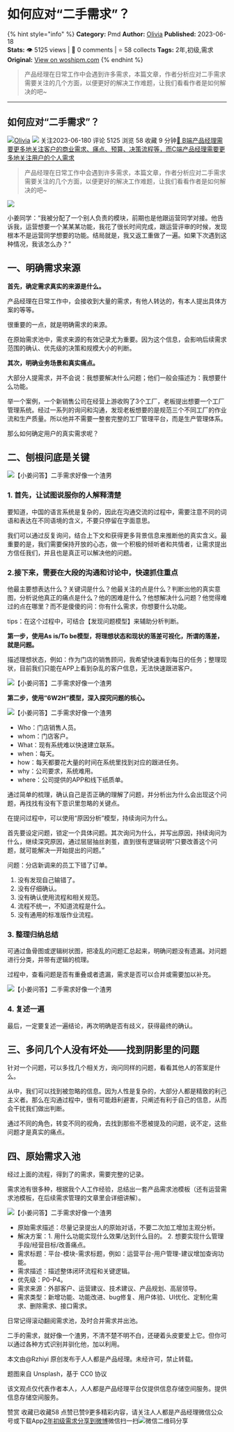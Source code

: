 # 如何应对“二手需求”？
{% hint style="info" %}
**Category:** Pmd
**Author:** [Olivia](https://www.woshipm.com/u/715867)
**Published:** 2023-06-18  
**Stats:** 👁️ 5125 views | 💬 0 comments | ⭐ 58 collects
**Tags:** 2年,初级,需求
**Original:** [View on woshipm.com](https://www.woshipm.com/pmd/5849959.html)
{% endhint %}
> 产品经理在日常工作中会遇到许多需求，本篇文章，作者分析应对二手需求需要关注的几个方面，以便更好的解决工作难题，让我们看看作者是如何解决的吧~

---

## 如何应对“二手需求”？

[![](https://static.woshipm.com/view/woshipm_api_def_20230526103434_6669.jpg?imageView2/1/w/72/h/72/q/100)](https://www.woshipm.com/u/715867)[Olivia](https://www.woshipm.com/u/715867) ![](https://static.woshipm.com/tag/1121_1@2x.png) 关注2023-06-180 评论 5125 浏览 58 收藏 9 分钟[🔗 B端产品经理需要更多地关注客户的商业需求、痛点、预算、决策流程等，而C端产品经理需要更多地关注用户的个人需求](https://ke.qidianla.com/courses/bcpm)

> 产品经理在日常工作中会遇到许多需求，本篇文章，作者分析应对二手需求需要关注的几个方面，以便更好的解决工作难题，让我们看看作者是如何解决的吧~

![](https://image.woshipm.com/2023/04/17/6f70c66a-dcf5-11ed-897e-00163e0b5ff3.png)

小姜同学：“我被分配了一个别人负责的模块，前期也是他跟运营同学对接。他告诉我，运营想要一个某某某功能，我花了很长时间完成，跟运营评审的时候，发现根本不是运营同学想要的功能。结局就是，我又返工重做了一遍。如果下次遇到这种情况，我该怎么办？”

## 一、明确需求来源

**首先，确定需求真实的来源是什么。**

产品经理在日常工作中，会接收到大量的需求，有他人转达的，有本人提出具体方案的等等。

很重要的一点，就是明确需求的来源。

在原始需求池中，需求来源的有效记录尤为重要。因为这个信息，会影响后续需求范围的确认、优先级的决策和规模大小的判断。

**其次，明确业务场景和真实痛点。**

大部分人提需求，并不会说：我想要解决什么问题；他们一般会描述为：我想要什么功能。

举一个案例，一个新销售公司在经营上游收购了3个工厂，老板提出想要一个工厂管理系统。经过一系列的询问和沟通，发现老板想要的是规范三个不同工厂的作业流和生产质量。所以他并不需要一整套完整的工厂管理平台，而是生产管理体系。

那么如何确定用户的真实需求呢？

## 二、刨根问底是关键

![【小姜问答】二手需求好像一个渣男](https://image.woshipm.com/wp-files/2023/06/L2oiy5jYMWShUPmtVsro.png)

### 1\. 首先，让试图说服你的人解释清楚

要知道，中国的语言系统是复杂的，因此在沟通交流的过程中，需要注意不同的词语和表达在不同语境的含义，不要只停留在字面意思。

我们可以通过反复询问，结合上下文和获得更多背景信息来推断他的真实含义。最重要的是，我们需要保持开放的心态，做一个积极的倾听者和共情者，让需求提出方信任我们，并且也是真正可以解决他的问题。

### 2.接下来，需要在大段的沟通和讨论中，快速抓住重点

他最主要想表达什么？关键词是什么？他最关注的点是什么？判断出他的真实意图，分析说他真正的痛点是什么？他的困难是什么？他想解决什么问题？他觉得难过的点在哪里？而不是傻傻的问：你有什么需求，你想要什么功能。

tips：在这个过程中，可结合【发现问题模型】来辅助分析判断。

**第一步，使用As is/To be模型，将理想状态和现状的落差可视化，所谓的落差，就是问题。**

描述理想状态，例如：作为门店的销售顾问，我希望快速看到每日的任务；整理现状，目前我们只能在APP上看到杂乱的客户信息，无法快速跟进客户。

![【小姜问答】二手需求好像一个渣男](https://image.woshipm.com/wp-files/2023/06/v8yDaawQC5amMuYIIA22.png)

**第二步，使用“6W2H”模型，深入探究问题的核心。**

![【小姜问答】二手需求好像一个渣男](https://image.woshipm.com/wp-files/2023/06/Yqrd6jE1yrSTkRRv9dKx.png)

*   Who：门店销售人员。
*   whom：门店客户。
*   What：现有系统难以快速建立联系。
*   when：每天。
*   how：每天都要花大量的时间在系统里找到对应的跟进任务。
*   why：公司要求，系统难用。
*   where：公司提供的APP和线下纸质单。

通过简单的梳理，确认自己是否正确的理解了问题，并分析出为什么会出现这个问题，再找找有没有下意识里忽略的关键点。

在提问过程中，可以使用“原因分析”模型，持续询问为什么。

首先要设定问题，锁定一个具体问题。其次询问为什么，并写出原因，持续询问为什么，继续深究原因，通过层层抽丝剥茧，直到很有逻辑说明“只要改善这个问题，就可能解决一开始提出的问题。”

问题：分店新调来的员工下错了订单。

1.  没有发现自己输错了。
2.  没有仔细确认。
3.  没有确认使用流程和相关规范。
4.  流程不统一，不知道流程是什么。
5.  没有通用的标准版作业流程。

### 3\. 整理归纳总结

可通过鱼骨图或逻辑树状图，把凌乱的问题汇总起来，明确问题没有遗漏。对问题进行分类，并带有逻辑的梳理。

过程中，查看问题是否有重叠或者遗漏，需求是否可以合并或需要加以补充。

![【小姜问答】二手需求好像一个渣男](https://image.woshipm.com/wp-files/2023/06/a1jMR6lbose3rA0UT504.png)

### 4\. 复述一遍

最后，一定要复述一遍结论，再次明确是否有歧义，获得最终的确认。

## 三、多问几个人没有坏处——找到阴影里的问题

针对一个问题，可以多找几个相关方，询问同样的问题，看看其他人的答案是什么。

从中，我们可以找到被忽略的信息。因为人性是复杂的，大部分人都是精致的利己主义者。那么在沟通过程中，很有可能趋利避害，只阐述有利于自己的信息，从而会干扰我们做出判断。

通过不同的角色，转变不同的视角，去找到那些不愿被提及的问题，说不定，这些问题才是真实的痛点。

## 四、原始需求入池

经过上面的流程，得到了的需求，需要完整的记录。

需求池有很多种，根据我个人工作经验，总结出一套产品需求池模板（还有运营需求池模板，在后续需求管理的文章里会详细讲解）。

![【小姜问答】二手需求好像一个渣男](https://image.woshipm.com/wp-files/2023/06/Xev853YjoeoCEYMh5jQv.png)

*   原始需求描述：尽量记录提出人的原始对话，不要二次加工增加主观分析。
*   解决方案：1. 用什么功能实现什么效果/达到什么目的。 2. 想要实现什么管理手段/经营目标/改善痛点。
*   需求标题：平台-模块-需求标题，例如：运营平台-用户管理-建议增加查询功能。
*   需求描述：描述整体闭环流程和关键逻辑。
*   优先级：P0-P4。
*   需求来源：外部客户、运营建议、技术建议、产品规划、高层领导。
*   需求类型：新增功能、功能改进、bug修复、用户体验、UI优化、定制化需求、删除需求、接口需求。

日常记得滚动翻阅需求池，及时合并需求并出池。

二手的需求，就好像一个渣男，不清不楚不明不白，还硬着头皮要爱上它。但你可以通过各种方式识别并驯化他，加以利用。

本文由@Rzhiyi 原创发布于人人都是产品经理。未经许可，禁止转载。

题图来自 Unsplash，基于 CC0 协议

该文观点仅代表作者本人，人人都是产品经理平台仅提供信息存储空间服务。提供信息存储空间服务。

赞赏 收藏已收藏58 点赞已赞9更多精彩内容，请关注人人都是产品经理微信公众号或下载App[2年](https://www.woshipm.com/tag/2%e5%b9%b4)[初级](https://www.woshipm.com/tag/%e5%88%9d%e7%ba%a7)[需求](https://www.woshipm.com/tag/%e9%9c%80%e6%b1%82)[分享到微博](https://service.weibo.com/share/share.php?appkey=2775287854&title=如何应对“二手需求”？&url=https://www.woshipm.com/pmd/5849959.html&pic=https://image.woshipm.com/2023/04/17/6f70c66a-dcf5-11ed-897e-00163e0b5ff3.png)微信扫一扫![微信二维码](https://api.pwmqr.com/qrcode/create/?url=https://www.woshipm.com/pmd/5849959.html)分享